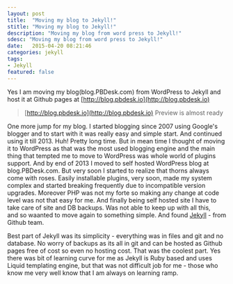 ```yaml
---
layout: post
title:  "Moving my blog to Jekyll!"
stitle: "Moving my blog to Jekyll!"
description: "Moving my blog from word press to Jekyll!"
sdesc: "Moving my blog from word press to Jekyll!"
date:   2015-04-20 08:21:46
categories: jekyll
tags:
- Jekyll
featured: false
---
```

Yes I am moving my blog(blog.PBDesk.com) from WordPress to Jekyll and host it at Github pages at [http://blog.pbdesk.io](http://blog.pbdesk.io)

> [http://blog.pbdesk.io](http://blog.pbdesk.io) Preview is almost ready

One more jump for my blog. I started blogging since 2007 using Google's blogger and to start with it was really easy and simple start. 
And continued using it till 2013. Huh! Pretty long time. But in mean time I thought of moving it to WordPress as that was the most used 
blogging engine and the main thing that tempted me to move to WordPress was whole world of plugins support. 
And by end of 2013 I moved to self hosted WordPress blog at blog.PBDesk.com. But very soon I started to realize that thorns 
always come with roses. Easily installable plugins, very soon, made my system complex and started breaking frequently due to 
incompatible version upgrades. Moreover PHP was not my forte so making any change at code level was not that easy for me. 
And finally being self hosted site I  have to take care of site and DB backups. Was not able to keep up with all this,  
and so waanted to move again to something simple.  And found [Jekyll](http://jekyllrb.com/) - from Github team.   

Best part of Jekyll was its simplicity - everything was in files and git and no database. No worry of backups as its all in 
git and can be hosted as Github pages free of cost so even no hosting cost. That was the coolest part. Yes there was bit of 
learning curve for me as Jekyll is Ruby based and uses Liquid templating engine, but that was not difficult job for me - those 
who know me very well know that I am always on learning ramp.

